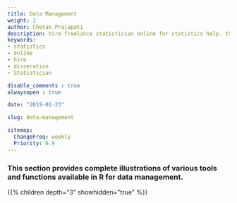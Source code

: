 ```yaml
---
title: Data Management
weight: 1
author: Chetan Prajapati
description: hire freelance statistician online for statistics help. this page summarise various tools and function of data management in R
keywords:
- statistics
- online
- hire
- disseration
- Statistician

disable_comments : true
alwaysopen : true

date: "2019-01-23"

slug: data-management

sitemap:
  ChangeFreq: weekly
  Priority: 0.9
---
```

### This section provides complete illustrations of various tools and functions available in R for data management.

{{% children depth="3" showhidden="true" %}}
